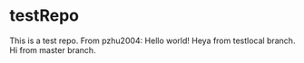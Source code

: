 # testRepo
This is a test repo.
From pzhu2004: Hello world! Heya from testlocal branch. Hi from master branch.